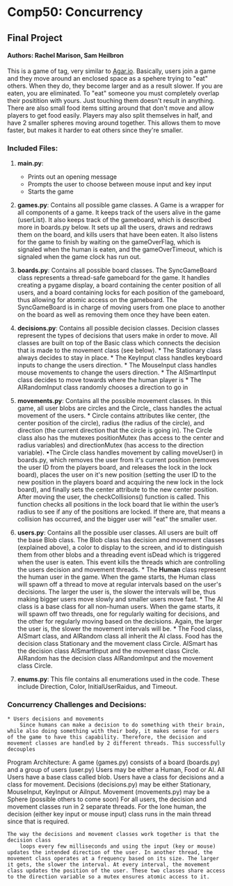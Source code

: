 # Comp50: Concurrency 
## Final Project
#### Authors: Rachel Marison, Sam Heilbron

 This is a game of tag, very similar to [Agar.io](Agar.io). Basically, users join a game and they move around an enclosed space as a spehere trying to "eat" others. When they do, they become larger and as a result slower. If you are eaten, you are eliminated. To "eat" someone you must completely overlap their positition with yours. Just touching them doesn't result in anything. There are also small food items sitting around that don't move and allow players to get food easily. Players may also split themselves in half, and have 2 smaller spheres moving around together. This allows them to move faster, but makes it harder to eat others since they're smaller.


### Included Files:

1. **main.py**:
	-	Prints out an opening message
    -	Prompts the user to choose between mouse input and key input
    -	Starts the game

2. **games.py**:
	Contains all possible game classes. A Game is a wrapper for all components of a game. It keeps track of the users alive in the game (userList). It also keeps track of the gameboard, which is described more in boards.py below. It sets up all the users, draws and redraws them on the board, and kills users that have been eaten. It also listens for the game to finish by waiting on the gameOverFlag, which is signaled when the human is eaten, and the gameOverTimeout, which is signaled when the game clock has run out.

3. **boards.py**:
	Contains all possible board classes. The SyncGameBoard class represents a thread-safe gameboard for the game. It handles creating a pygame display, a board containing the center position of all users, and a board containing locks for each position of the gameboard, thus allowing for atomic access on the gameboard. The SyncGameBoard is in charge of moving users from one place to another on the board as well as removing them once they have been eaten.

4. **decisions.py**:
	Contains all possible decision classes. Decision classes represent the types of decisions that users make in order to move. All classes are built on top of the Basic class which connects the decision that is made to the movement class (see below). 
       	*	The Stationary class always decides to stay in place. 
        *	The KeyInput class handles keyboard inputs to change the users direction.
        *	The MouseInput class handles mouse movements to change the users direction.
        *	The AISmartInput class decides to move towards where the human player is
        *	The AIRandomInput class randomly chooses a direction to go in

5. **movements.py**:
	Contains all the possible movement classes. In this game, all user blobs are circles and the Circle_ class handles the actual movement of the users.
        	* Circle contains attributes like center, (the center position of the circle), radius (the radius of the circle), and direction (the current direction that the circle is going in). The Circle class also has the mutexes positionMutex (has access to the center and radius variables) and directionMutex (has access to the direction variable).
        	•The Circle class handles movement by calling moveUser() in boards.py, which removes the user from it's current position (removes the user ID from the players board, and releases the lock in the lock board), places the user on it's new position (setting the user ID to the new position in the players board and acquiring the new lock in the lock board), and finally sets the center attribute to the new center position. After moving the user, the checkCollisions() function is called. This function checks all positions in the lock board that lie within the user’s radius to see if any of the positions are locked. If there are, that means a collision has occurred, and the bigger user will "eat" the smaller user.
6. **users.py**:
    Contains all the possible user classes. All users are built off the base Blob class. The Blob class has decision and  movement classes (explained above), a color to display to the screen, and id to distinguish them from other blobs and a threading event isDead which is triggered when the user is eaten. This event kills the threads which are controlling the users decision and movement threads.
        * The **Human** class represent the human user in the game. When the game starts, the Human class will spawn off a thread to move at regular intervals based on the user's decisions. The larger the user is, the slower the intervals will be, thus making bigger users move slowly and smaller users move fast.
        * The AI class is a base class for all non-human users. When the game starts, it will spawn off two threads, one for regularly waiting for decisions, and the other for regularly moving based on the decisions. Again, the larger the user is, the slower the movement intervals will be.
        * The Food class, AISmart class, and AIRandom class all inherit the AI class. Food has the decision class Stationary and the movement class Circle. AISmart has the decision class AISmartInput and the movement class Circle. AIRandom has the decision class AIRandomInput and the movement class Circle. 

7. **enums.py**:
	This file contains all enumerations used in the code. These include Direction, Color, InitialUserRaidus, and Timeout.


### Concurrency Challenges and Decisions:

	* Users decisions and movements
		Since humans can make a decision to do something with their brain, while also doing something with their body, it makes sense for users of the game to have this capability. Therefore, the decision and movement classes are handled by 2 different threads. This successfully decouples 


Program Architecture:
	A game (games.py) consists of a board (boards.py) and a group of users (user.py)
	Users may be either a Human, Food or AI. All Users have a base class called blob.
	Users have a class for decisions and a class for movement. 
		Decisions (decisions.py) may be either Stationary, MouseInput, KeyInput or AiInput.
		Movement (movements.py) may be a Sphere (possible others to come soon)
	For all users, the decision and movement classes run in 2 separate threads.
	For the lone human, the decision (either key input or mouse input) class runs
		in the main thread since that is required. 

	The way the decisions and movement classes work together is that the decision class
		loops every few milliseconds and using the input (key or mouse) updates the intended direction of the user. In another thread, the movement class operates at a frequency based on its size. The larger it gets, the slower the interval. At every interval, the movement class updates the position of the user. These two classes share access to the direction variable so a mutex ensures atomic access to it.
